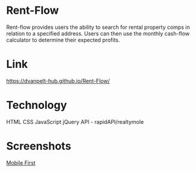 # Rent-Flow
Rent-flow provides users the ability to search for rental property comps in relation to a specified address. Users can then use the monthly cash-flow calculator to determine their expected profits.

# Link
https://dvanpelt-hub.github.io/Rent-Flow/
# Technology
HTML
CSS
JavaScript
jQuery
API - rapidAPI/realtymole
# Screenshots
<a href="mobilefirst.jpg">Mobile First</a>